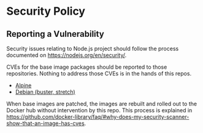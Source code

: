 # Security Policy

## Reporting a Vulnerability

Security issues relating to Node.js project should follow the process documented
on <https://nodejs.org/en/security/>.

CVEs for the base image packages should be reported to those repositories.
Nothing to address those CVEs is in the hands of this repos.

- [Alpine](https://github.com/alpinelinux/docker-alpine)
- [Debian (buster,
  stretch)](https://github.com/debuerreotype/docker-debian-artifacts)

When base images are patched, the images are rebuilt and rolled out to the
Docker hub without intervention by this repo. This process is explained in
<https://github.com/docker-library/faq/#why-does-my-security-scanner-show-that-an-image-has-cves>.
